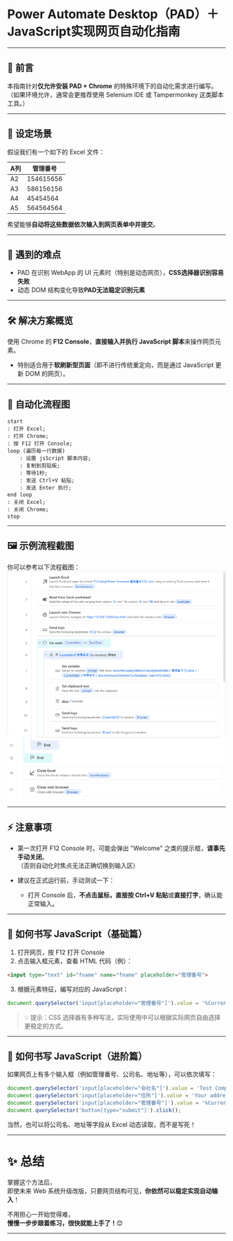 # Power Automate Desktop（PAD）＋ JavaScript实现网页自动化指南

---

## 📖 前言

本指南针对**仅允许安装 PAD + Chrome** 的特殊环境下的自动化需求进行编写。  
（如果环境允许，通常会更推荐使用 Selenium IDE 或 Tampermonkey 这类脚本工具。）

---

## 🎯 设定场景

假设我们有一个如下的 Excel 文件：

| A列 | 管理番号 |
|---|---|
| A2 | 154615656 |
| A3 | 586156156 |
| A4 | 45454564 |
| A5 | 564564564 |

希望能够**自动将这些数据依次输入到网页表单中并提交**。

---

## 🧠 遇到的难点

- PAD 在识别 WebApp 的 UI 元素时（特别是动态网页），**CSS选择器识别容易失败**
- 动态 DOM 结构变化导致**PAD无法稳定识别元素**

---

## 🛠 解决方案概览

使用 Chrome 的 **F12 Console**，**直接输入并执行 JavaScript 脚本**来操作网页元素。

- 特别适合用于**软刷新型页面**（即不进行传统重定向，而是通过 JavaScript 更新 DOM 的网页）。

---

## 🔄 自动化流程图

```
start
: 打开 Excel;
: 打开 Chrome;
: 按 F12 打开 Console;
loop (遍历每一行数据)
    : 设置 jsScript 脚本内容;
    : 复制到剪贴板;
    : 等待1秒;
    : 发送 Ctrl+V 粘贴;
    : 发送 Enter 执行;
end loop
: 关闭 Excel;
: 关闭 Chrome;
stop
```

---

## 🖼 示例流程截图

你可以参考以下流程截图：
![img](picture\InstructionScreenshot.png)
![img](picture\InstructionScreenshot2.png)

---

## ⚡ 注意事项

- 第一次打开 F12 Console 时，可能会弹出 "Welcome" 之类的提示框，**请事先手动关闭**。  
  （否则自动化时焦点无法正确切换到输入区）

- 建议在正式运行前，手动测试一下：  
  - 打开 Console 后，**不点击鼠标，直接按 Ctrl+V 粘贴**或**直接打字**，确认能正常输入。

---

## 🧩 如何书写 JavaScript（基础篇）

1. 打开网页，按 F12 打开 Console
2. 点击输入框元素，查看 HTML 代码（例）：

```html
<input type="text" id="fname" name="fname" placeholder="管理番号">
```

3. 根据元素特征，编写对应的 JavaScript：

```javascript
document.querySelector('input[placeholder="管理番号"]').value = '%CurrentItem["管理番号"]%';
```

> 💡 提示：CSS 选择器有多种写法，实际使用中可以根据实际网页自由选择更稳定的方式。

---

## 🧩 如何书写 JavaScript（进阶篇）

如果网页上有多个输入框（例如管理番号、公司名、地址等），可以依次填写：

```javascript
document.querySelector('input[placeholder="会社名"]').value = 'Test Company';
document.querySelector('input[placeholder="住所"]').value = 'Your address';
document.querySelector('input[placeholder="管理番号"]').value = '%CurrentItem["管理番号"]%';
document.querySelector('button[type="submit"]').click();
```

当然，也可以将公司名、地址等字段从 Excel 动态读取，而不是写死！

---

# ✨ 总结

掌握这个方法后，  
即使未来 Web 系统升级改版，只要网页结构可见，**你依然可以稳定实现自动输入**！

不用担心一开始觉得难，  
**慢慢一步步跟着练习，很快就能上手了！**😊

---

